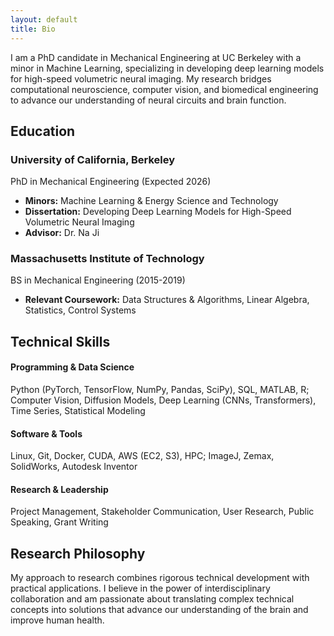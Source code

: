 ```yaml
---
layout: default
title: Bio
---
```


<div class="bio-intro">
  <p class="lead">I am a PhD candidate in Mechanical Engineering at UC Berkeley with a minor in Machine Learning, specializing in developing deep learning models for high-speed volumetric neural imaging. My research bridges computational neuroscience, computer vision, and biomedical engineering to advance our understanding of neural circuits and brain function.</p>
</div>

## Education

<div class="education-item">
  <h3>University of California, Berkeley</h3>
  <p class="degree">PhD in Mechanical Engineering <span class="year">(Expected 2026)</span></p>
  <ul>
    <li><strong>Minors:</strong> Machine Learning & Energy Science and Technology</li>
    <li><strong>Dissertation:</strong> Developing Deep Learning Models for High-Speed Volumetric Neural Imaging</li>
    <li><strong>Advisor:</strong> Dr. Na Ji</li>
  </ul>
</div>

<div class="education-item">
  <h3>Massachusetts Institute of Technology</h3>
  <p class="degree">BS in Mechanical Engineering <span class="year">(2015-2019)</span></p>
  <ul>
    <li><strong>Relevant Coursework:</strong> Data Structures & Algorithms, Linear Algebra, Statistics, Control Systems</li>
  </ul>
</div>

## Technical Skills

<div class="skills-grid">
  <div class="skill-category">
    <h4>Programming & Data Science</h4>
    <p>Python (PyTorch, TensorFlow, NumPy, Pandas, SciPy), SQL, MATLAB, R; Computer Vision, Diffusion Models, Deep Learning (CNNs, Transformers), Time Series, Statistical Modeling</p>
  </div>
  
  <div class="skill-category">
    <h4>Software & Tools</h4>
    <p>Linux, Git, Docker, CUDA, AWS (EC2, S3), HPC; ImageJ, Zemax, SolidWorks, Autodesk Inventor</p>
  </div>
  
  <div class="skill-category">
    <h4>Research & Leadership</h4>
    <p>Project Management, Stakeholder Communication, User Research, Public Speaking, Grant Writing</p>
  </div>
</div>

## Research Philosophy

My approach to research combines rigorous technical development with practical applications. I believe in the power of interdisciplinary collaboration and am passionate about translating complex technical concepts into solutions that advance our understanding of the brain and improve human health.
